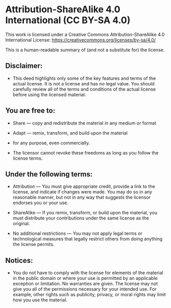 # Attribution-ShareAlike 4.0 International (CC BY-SA 4.0)

This work is licensed under a Creative Commons Attribution-ShareAlike 4.0 International License: https://creativecommons.org/licenses/by-sa/4.0/

This is a human-readable summary of (and not a substitute for) the license.

## Disclaimer:

- This deed highlights only some of the key features and terms of the actual license. It is not a license and has no legal value. You should carefully review all of the terms and conditions of the actual license before using the licensed material.

## You are free to:

- Share — copy and redistribute the material in any medium or format
- Adapt — remix, transform, and build upon the material
- for any purpose, even commercially.

- The licensor cannot revoke these freedoms as long as you follow the license terms.

## Under the following terms:

- Attribution — You must give appropriate credit, provide a link to the license, and indicate if changes were made. You may do so in any reasonable manner, but not in any way that suggests the licensor endorses you or your use.

- ShareAlike — If you remix, transform, or build upon the material, you must distribute your contributions under the same license as the original.

- No additional restrictions — You may not apply legal terms or technological measures that legally restrict others from doing anything the license permits.

## Notices:

- You do not have to comply with the license for elements of the material in the public domain or where your use is permitted by an applicable exception or limitation.
  No warranties are given. The license may not give you all of the permissions necessary for your intended use. For example, other rights such as publicity, privacy, or moral rights may limit how you use the material.
